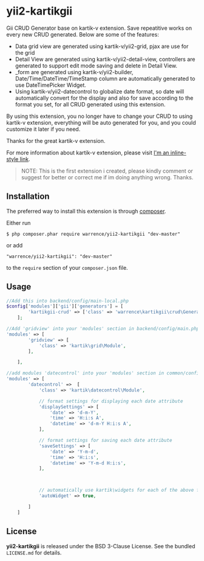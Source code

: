 yii2-kartikgii
==============

Gii CRUD Generator base on kartik-v extension. Save repeatitive works on every new CRUD generated. Below are some of the features:

- Data grid view are generated using kartik-v/yii2-grid, pjax are use for the grid
- Detail View are generated using kartik-v/yii2-detail-view, controllers are generated to support edit mode saving and delete in Detail View.
- _form are generated using kartik-v/yii2-builder, Date/Time/DateTime/TimeStamp column are automatically generated to use DateTimePicker Widget.
- Using kartik-v/yii2-datecontrol to globalize date format, so date will automatically convert for the display and also for save according to the format you set, for all CRUD generated using this extension.

By using this extension, you no longer have to change your CRUD to using kartik-v extension, everything will be auto generated for you, and you could customize it later if you need.

Thanks for the great kartik-v extension. 

For more information about kartik-v extension, please visit [I'm an inline-style link](https://www.github.com/kartik-v).

> NOTE: This is the first extension i created, please kindly comment or suggest for better or correct me if im doing anything wrong. Thanks.

## Installation

The preferred way to install this extension is through [composer](http://getcomposer.org/download/).

Either run

```
$ php composer.phar require warrence/yii2-kartikgii "dev-master"
```

or add

```
"warrence/yii2-kartikgii": "dev-master"
```

to the ```require``` section of your `composer.json` file.

## Usage

```php
//Add this into backend/config/main-local.php
$config['modules']['gii']['generators'] = [
        'kartikgii-crud' => ['class' => 'warrence\kartikgii\crud\Generator'],
    ];
```

```php
//Add 'gridview' into your 'modules' section in backend/config/main.php
'modules' => [
        'gridview' => [
            'class' => 'kartik\grid\Module',
        ],

    ],
```

```php
//add modules 'datecontrol' into your 'modules' section in common/config/main 
'modules' => [
        'datecontrol' =>  [
            'class' => 'kartik\datecontrol\Module',

            // format settings for displaying each date attribute
            'displaySettings' => [
                'date' => 'd-m-Y',
                'time' => 'H:i:s A',
                'datetime' => 'd-m-Y H:i:s A',
            ],

            // format settings for saving each date attribute
            'saveSettings' => [
                'date' => 'Y-m-d', 
                'time' => 'H:i:s',
                'datetime' => 'Y-m-d H:i:s',
            ],



            // automatically use kartik\widgets for each of the above formats
            'autoWidget' => true,

        ]
    ]
```

## License

**yii2-kartikgii** is released under the BSD 3-Clause License. See the bundled `LICENSE.md` for details.
